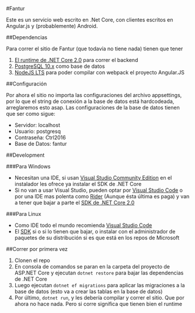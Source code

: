 #Fantur

Este es un servicio web escrito en .Net Core, con clientes escritos en Angular.js y (probablemente) Android.

##Dependencias

Para correr el sitio de Fantur (que todavía no tiene nada) tienen que tener

1. [El runtime de .NET Core 2.0](https://www.microsoft.com/net/download/dotnet-core/runtime-2.0.5) para correr el backend
2. [PostgreSQL 10.x](https://www.postgresql.org/download/windows/) como base de datos
3. [NodeJS LTS](https://nodejs.org/es/) para poder compilar con webpack el proyecto Angular.JS

##Configuración

Por ahora el sitio no importa las configuraciones del archivo appsettings, por lo que el string de conexión a la base de datos está hardcodeada, arreglaremos esto asap. Las configuraciones de la base de datos tienen que ser como sigue:

* Servidor: localhost
* Usuario: postgresq
* Contraseña: Ctrl2016
* Base de Datos: fantur

##Development

###Para Windows

* Necesitan una IDE, si usan [Visual Studio Community Edition](https://www.visualstudio.com/es/downloads) en el instalador les ofrece ya instalar el SDK de .NET Core
* Si no van a usar Visual Studio, pueden optar por [Visual Studio Code](https://code.visualstudio.com/) o por una IDE mas polenta como [Rider](https://www.jetbrains.com/rider/) (Aunque ésta última es paga) y van a tener que bajar a parte el [SDK de .NET Core 2.0](https://www.microsoft.com/net/download/windows)

###Para Linux

* Como IDE todo el mundo recomienda [Visual Studio Code](https://code.visualstudio.com/)
* El [SDK](https://www.microsoft.com/net/download/linux/build) si o si lo tienen que bajar, o instalar con el administrador de paquetes de su distribución si es que está en los repos de Microsoft

##Correr por primera vez

1. Clonen el repo
2. En consola de comandos se paran en la carpeta del proyecto de ASP.NET Core y ejecutan `dotnet restore` para bajar las dependencias de .NET Core
3. Luego ejecutan `dotnet ef migrations` para aplicar las migraciones a la base de datos (esto va a crear las tablas en la base de datos)
4. Por último, `dotnet run`, y les debería compilar y correr el sitio. Que por ahora no hace nada. Pero si corre significa que tienen bien el runtime